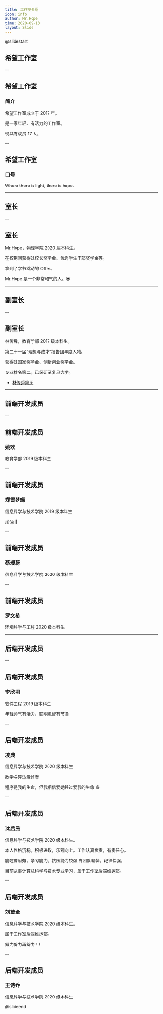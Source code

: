 ```yaml
---
title: 工作室介绍
icon: info
author: Mr.Hope
time: 2020-09-13
layout: Slide
---
```


<!-- markdownlint-disable MD024 -->

@slidestart

<!-- .slide: data-transition="slide" data-auto-animate -->

## 希望工作室

<!-- .element: class="r-fit-text" -->

--

<!-- .slide: data-auto-animate -->

## 希望工作室

<!-- .element: class="r-fit-text" -->

### 简介

希望工作室成立于 2017 年。
<!-- .element: class="fragment fade-up" -->

是一家年轻、有活力的工作室。
<!-- .element: class="fragment fade-up" -->

现共有成员 17 人。
<!-- .element: class="fragment fade-up" -->

--

<!-- .slide: data-auto-animate -->

## 希望工作室

<!-- .element: class="r-fit-text" -->

### 口号

Where there is light, there is hope.

<!-- .element: class="fragment fade-up" -->

---

<!-- .slide: data-transition="slide" data-auto-animate -->

## 室长

<!-- .element: class="r-fit-text" -->

--

<!-- .slide: data-auto-animate -->

## 室长

<!-- .element: class="r-fit-text" -->

Mr.Hope，物理学院 2020 届本科生。

<!-- .element: class="fragment fade-up" -->

在校期间获得过校长奖学金、优秀学生干部奖学金等。

<!-- .element: class="fragment fade-up" -->

拿到了字节跳动的 Offer。

<!-- .element: class="fragment fade-up" -->

Mr.Hope 是一个非常和气的人。😎

<!-- .element: class="fragment fade-up" -->

---

<!-- .slide: data-auto-animate -->

## 副室长

<!-- .element: class="r-fit-text" -->

--

<!-- .slide: data-auto-animate -->

## 副室长

<!-- .element: class="r-fit-text" -->

林传舜，教育学部 2017 级本科生。

<!-- .element: class="fragment fade-up" -->

第二十一届“理想与成才”报告团年度人物。

<!-- .element: class="fragment fade-up" -->

获得过国家奖学金、创新创业奖学金。

<!-- .element: class="fragment fade-up" -->

专业排名第二，已保研至复旦大学。

<!-- .element: class="fragment fade-up" -->

- [林传舜简历](/file/林传舜简历.pdf)

<!-- .element: class="fragment fade-up" -->

---

<!-- .slide: data-auto-animate -->

## 前端开发成员

<!-- .element: class="r-fit-text" -->

--

<!-- .slide: data-auto-animate -->

## 前端开发成员

<!-- .element: class="r-fit-text" -->

### 姚欢

教育学部 2019 级本科生

--

<!-- .slide: data-auto-animate -->

## 前端开发成员

<!-- .element: class="r-fit-text" -->

### 郑雪梦蝶

信息科学与技术学院 2019 级本科生

加油 🎉

--

<!-- .slide: data-auto-animate -->

## 前端开发成员

<!-- .element: class="r-fit-text" -->

### 蔡瑷蔚

信息科学与技术学院 2020 级本科生

--

<!-- .slide: data-auto-animate -->

## 前端开发成员

<!-- .element: class="r-fit-text" -->

### 罗文希

环境科学与工程 2020 级本科生

---

<!-- .slide: data-auto-animate -->

## 后端开发成员

<!-- .element: class="r-fit-text" -->

--

<!-- .slide: data-auto-animate -->

## 后端开发成员

<!-- .element: class="r-fit-text" -->

### 李欣桐

软件工程 2019 级本科生

年轻帅气有活力，聪明机智有节操

--

<!-- .slide: data-auto-animate -->

## 后端开发成员

<!-- .element: class="r-fit-text" -->

### 凌典

信息科学与技术学院 2020 级本科生

数学与算法爱好者

程序是我的生命，但我相信爱她甚过爱我的生命 😃

--

<!-- .slide: data-auto-animate -->

## 后端开发成员

<!-- .element: class="r-fit-text" -->

### 沈启民

信息科学与技术学院 2020 级本科生。

本人性格沉稳，积极进取，乐观向上。工作认真负责，有责任心。

能吃苦耐劳，学习能力，抗压能力较强.有团队精神，纪律性强。

目前从事计算机科学与技术专业学习，属于工作室后端维运部。

--

<!-- .slide: data-auto-animate -->

## 后端开发成员

<!-- .element: class="r-fit-text" -->

### 刘苠渝

信息科学与技术学院 2020 级本科生。

属于工作室后端维运部。

努力努力再努力！!

--

<!-- .slide: data-auto-animate -->

## 后端开发成员

<!-- .element: class="r-fit-text" -->

### 王诗乔

信息科学与技术学院 2020 级本科生

@slideend
